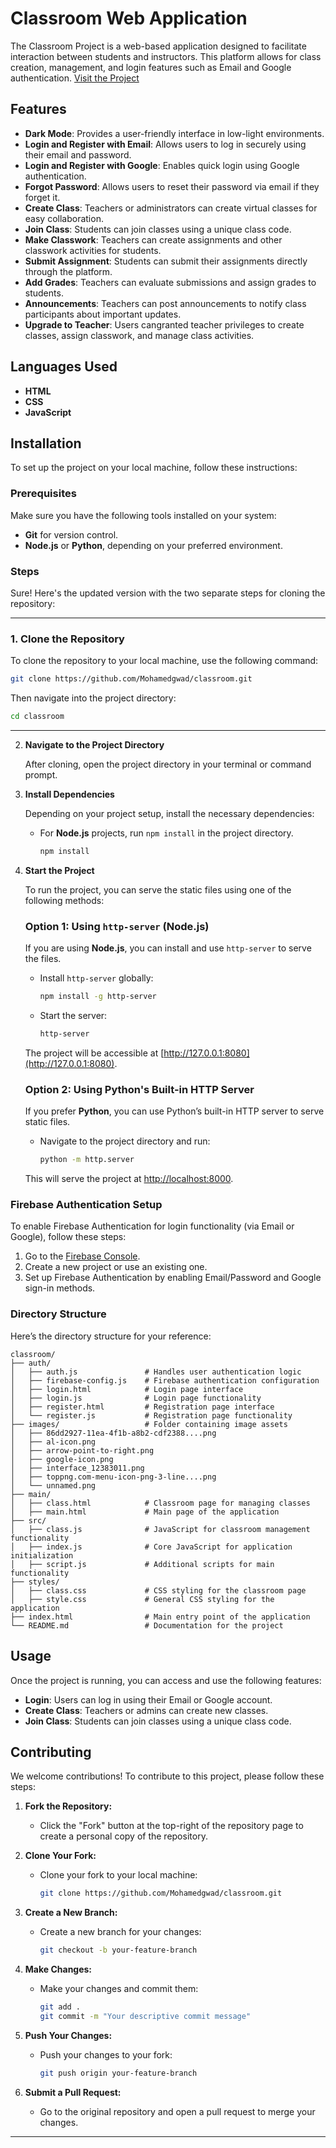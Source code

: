# Classroom Web Application 

The Classroom Project is a web-based application designed to facilitate interaction between students and instructors. This platform allows for class creation, management, and login features such as Email and Google authentication.
[Visit the Project](https://classroomsm.freewebhostmost.com/)

## Features

- **Dark Mode**: Provides a user-friendly interface in low-light environments.  
- **Login and Register with Email**: Allows users to log in securely using their email and password.  
- **Login and Register with Google**: Enables quick login using Google authentication.
- **Forgot Password**: Allows users to reset their password via email if they forget it.   
- **Create Class**: Teachers or administrators can create virtual classes for easy collaboration.  
- **Join Class**: Students can join classes using a unique class code.  
- **Make Classwork**: Teachers can create assignments and other classwork activities for students.  
- **Submit Assignment**: Students can submit their assignments directly through the platform.  
- **Add Grades**: Teachers can evaluate submissions and assign grades to students.  
- **Announcements**: Teachers can post announcements to notify class participants about important updates.  
- **Upgrade to Teacher**: Users cangranted teacher privileges to create classes, assign classwork, and manage class activities.  

## Languages Used

- **HTML**
- **CSS**
- **JavaScript**

## Installation

To set up the project on your local machine, follow these instructions:

### Prerequisites

Make sure you have the following tools installed on your system:

- **Git** for version control.
- **Node.js** or **Python**, depending on your preferred environment.

### Steps

Sure! Here's the updated version with the two separate steps for cloning the repository:

---

### 1. **Clone the Repository**

To clone the repository to your local machine, use the following command:

```bash
git clone https://github.com/Mohamedgwad/classroom.git
```

Then navigate into the project directory:

```bash
cd classroom
```

---

2. **Navigate to the Project Directory**

   After cloning, open the project directory in your terminal or command prompt.

3. **Install Dependencies**

   Depending on your project setup, install the necessary dependencies:

   - For **Node.js** projects, run `npm install` in the project directory.
   
     ```bash
     npm install
     ```

4. **Start the Project**

   To run the project, you can serve the static files using one of the following methods:

   ### Option 1: Using `http-server` (Node.js)

   If you are using **Node.js**, you can install and use `http-server` to serve the files.

   - Install `http-server` globally:
     ```bash
     npm install -g http-server
     ```

   - Start the server:
     ```bash
     http-server
     ```

   The project will be accessible at [http://127.0.0.1:8080](http://127.0.0.1:8080).

   ### Option 2: Using Python's Built-in HTTP Server

   If you prefer **Python**, you can use Python’s built-in HTTP server to serve static files.

   - Navigate to the project directory and run:
     ```bash
     python -m http.server
     ```

   This will serve the project at [http://localhost:8000](http://localhost:8000).

### Firebase Authentication Setup

To enable Firebase Authentication for login functionality (via Email or Google), follow these steps:

1. Go to the [Firebase Console](https://console.firebase.google.com/).
2. Create a new project or use an existing one.
3. Set up Firebase Authentication by enabling Email/Password and Google sign-in methods.

### Directory Structure

Here’s the directory structure for your reference:

```
classroom/
├── auth/
│   ├── auth.js               # Handles user authentication logic
│   ├── firebase-config.js    # Firebase authentication configuration
│   ├── login.html            # Login page interface
│   ├── login.js              # Login page functionality
│   ├── register.html         # Registration page interface
│   └── register.js           # Registration page functionality
├── images/                   # Folder containing image assets
│   ├── 86dd2927-11ea-4f1b-a8b2-cdf2388....png 
│   ├── al-icon.png          
│   ├── arrow-point-to-right.png 
│   ├── google-icon.png      
│   ├── interface_12383011.png 
│   ├── toppng.com-menu-icon-png-3-line....png 
│   └── unnamed.png                            
├── main/
│   ├── class.html            # Classroom page for managing classes
│   ├── main.html             # Main page of the application
├── src/
│   ├── class.js              # JavaScript for classroom management functionality
│   ├── index.js              # Core JavaScript for application initialization
│   ├── script.js             # Additional scripts for main functionality
├── styles/
│   ├── class.css             # CSS styling for the classroom page
│   ├── style.css             # General CSS styling for the application
├── index.html                # Main entry point of the application
└── README.md                 # Documentation for the project
```

## Usage

Once the project is running, you can access and use the following features:

- **Login**: Users can log in using their Email or Google account.
- **Create Class**: Teachers or admins can create new classes.
- **Join Class**: Students can join classes using a unique class code.

## Contributing

We welcome contributions! To contribute to this project, please follow these steps:

1. **Fork the Repository:**
   - Click the "Fork" button at the top-right of the repository page to create a personal copy of the repository.

2. **Clone Your Fork:**
   - Clone your fork to your local machine:

     ```bash
     git clone https://github.com/Mohamedgwad/classroom.git
     ```

3. **Create a New Branch:**
   - Create a new branch for your changes:

     ```bash
     git checkout -b your-feature-branch
     ```

4. **Make Changes:**
   - Make your changes and commit them:

     ```bash
     git add .
     git commit -m "Your descriptive commit message"
     ```

5. **Push Your Changes:**
   - Push your changes to your fork:

     ```bash
     git push origin your-feature-branch
     ```

6. **Submit a Pull Request:**
   - Go to the original repository and open a pull request to merge your changes.

---
